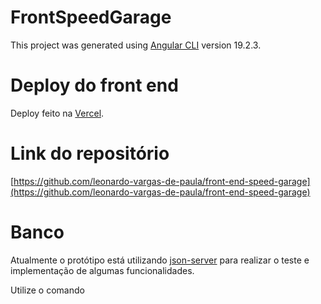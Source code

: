 # FrontSpeedGarage

This project was generated using [Angular CLI](https://github.com/angular/angular-cli) version 19.2.3.

# Deploy do front end
Deploy feito na [Vercel](https://front-end-speed-garage.vercel.app/).

# Link do repositório

[https://github.com/leonardo-vargas-de-paula/front-end-speed-garage](https://github.com/leonardo-vargas-de-paula/front-end-speed-garage)

# Banco

Atualmente o protótipo está utilizando [json-server](https://www.npmjs.com/package/json-server) para realizar o teste e implementação de algumas funcionalidades.

Utilize o comando 
